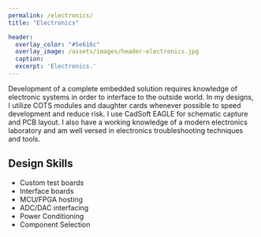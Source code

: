 ```yaml
---
permalink: /electronics/
title: "Electronics"

header:
  overlay_color: "#5e616c"
  overlay_image: /assets/images/header-electronics.jpg
  caption: 
  excerpt: 'Electronics.'
---
```



Development of a complete embedded solution requires knowledge of electronic systems in order to interface to the outside world. In my designs, I utilize COTS modules and daughter cards whenever possible to speed development and reduce risk. I use CadSoft EAGLE for schematic capture and PCB layout. I also have a working knowledge of a modern electronics laboratory and am well versed in electronics troubleshooting techniques and tools. 

## Design Skills
* Custom test boards
* Interface boards
* MCU/FPGA hosting
* ADC/DAC interfacing
* Power Conditioning
* Component Selection